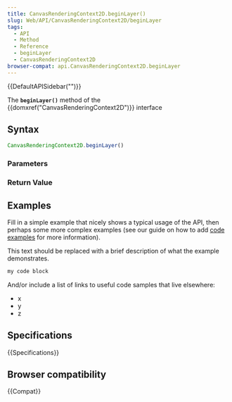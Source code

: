 ```yaml
---
title: CanvasRenderingContext2D.beginLayer()
slug: Web/API/CanvasRenderingContext2D/beginLayer
tags:
  - API
  - Method
  - Reference
  - beginLayer
  - CanvasRenderingContext2D
browser-compat: api.CanvasRenderingContext2D.beginLayer
---
```

{{DefaultAPISidebar("")}}

The **`beginLayer()`** method of the {{domxref("CanvasRenderingContext2D")}} interface 

## Syntax

```js
CanvasRenderingContext2D.beginLayer()
```

### Parameters



### Return Value



## Examples

Fill in a simple example that nicely shows a typical usage of the API, then perhaps some more complex examples (see our guide on how to add [code examples](/en-US/docs/MDN/Contribute/Structures/Code_examples) for more information).

This text should be replaced with a brief description of what the example demonstrates.

```js
my code block
```

And/or include a list of links to useful code samples that live elsewhere:

*   x
*   y
*   z

## Specifications

{{Specifications}}

## Browser compatibility

{{Compat}}

